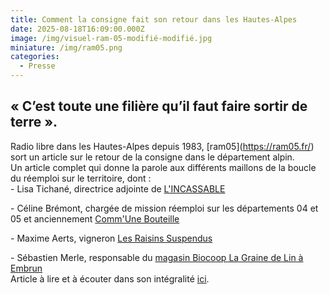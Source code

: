 ```yaml
---
title: Comment la consigne fait son retour dans les Hautes-Alpes
date: 2025-08-18T16:09:00.000Z
image: /img/visuel-ram-05-modifié-modifié.jpg
miniature: /img/ram05.png
categories:
  - Presse
---
```

## « C’est toute une filière qu’il faut faire sortir de terre ».

Radio libre dans les Hautes-Alpes depuis 1983, \[ram05](https://ram05.fr/) sort un article sur le retour de la consigne dans le département alpin. 
<br>Un article complet qui donne la parole aux différents maillons de la boucle du réemploi sur le territoire, dont :
<br>\- Lisa Tichané, directrice adjointe de [L'INCASSABLE](https://lincassable.com/)

\- Céline Brémont, chargée de mission réemploi sur les départements 04 et 05 et anciennement [Comm'Une Bouteille](https://www.communebouteille.org/)

\- Maxime Aerts, vigneron [Les Raisins Suspendus](https://www.les-raisins-suspendus.fr/)

\- Sébastien Merle, responsable du [magasin Biocoop La Graine de Lin à Embrun](https://lagrainedelin.biocoop.net/)
<br> Article à lire et à écouter dans son intégralité [ici](https://ram05.fr/cest-toute-une-filiere-quil-fait-faire-sortir-de-terre-comment-la-consigne-fait-son-retour-dans-les-hautes-alpes).
